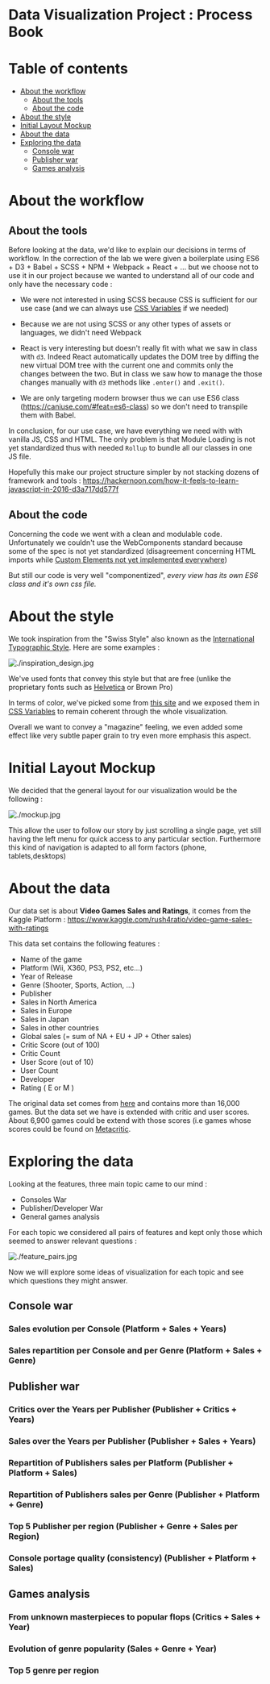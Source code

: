 # Data Visualization Project : Process Book

# Table of contents
- [About the workflow](#about-the-workflow)
  - [About the tools](#about-the-tools)
  - [About the code](#about-the-code)
- [About the style](#about-the-style)
- [Initial Layout Mockup](#initial-layout-mockup)
- [About the data](#about-the-data)
- [Exploring the data](#exploring-the-data)
  - [Console war](#console-war)
  - [Publisher war](#publisher-war)
  - [Games analysis](#games-analysis)

# About the workflow

## About the tools

Before looking at the data, we'd like to explain our decisions in terms of workflow. In the correction of the lab we were given a boilerplate using ES6 + D3 + Babel + SCSS + NPM + Webpack + React + ... but we choose not to use it in our project because we wanted to understand all of our code and only have the necessary code :

- We were not interested in using SCSS because CSS is sufficient for our use case (and we can always use [CSS Variables](https://developer.mozilla.org/en-US/docs/Web/CSS/Using_CSS_variables) if we needed)

- Because we are not using SCSS or any other types of assets or languages, we didn't need Webpack

- React is very interesting but doesn't really fit with what we saw in class with `d3`. Indeed React automatically updates the DOM tree by diffing the new virtual DOM tree with the current one and commits only the changes between the two. But in class we saw how to manage the those changes manually with `d3` methods like `.enter()` and `.exit()`.

- We are only targeting modern browser thus we can use ES6 class (https://caniuse.com/#feat=es6-class) so we don't need to transpile them with Babel.

In conclusion, for our use case, we have everything we need with with vanilla JS, CSS and HTML. The only problem is that Module Loading is not yet standardized thus with needed `Rollup` to bundle all our classes in one JS file.

Hopefully this make our project structure simpler by not stacking dozens of framework and tools : https://hackernoon.com/how-it-feels-to-learn-javascript-in-2016-d3a717dd577f

## About the code

Concerning the code we went with a clean and modulable code. Unfortunately we couldn't use the WebComponents standard because some of the spec is not yet standardized (disagreement concerning HTML imports while [Custom Elements not yet implemented everywhere](https://caniuse.com/#feat=custom-elementsv1))

But still our code is very well "componentized", *every view has its own ES6 class and it's own css file.*

# About the style

We took inspiration from the "Swiss Style" also known as the [International Typographic Style](http://www.designishistory.com/home/swiss/). Here are some examples :

![./inspiration_design.jpg](./inspiration_design.jpg)

We've used fonts that convey this style but that are free (unlike the proprietary fonts such as [Helvetica](https://en.wikipedia.org/wiki/Helvetica) or  Brown Pro)

In terms of color, we've picked some from [this site](http://swisscolors.net/) and we exposed them in [CSS Variables](https://developer.mozilla.org/en-US/docs/Web/CSS/Using_CSS_variables) to remain coherent through the whole visualization.

Overall we want to convey a "magazine" feeling, we even added some effect like very subtle paper grain to try even more emphasis this aspect.

# Initial Layout Mockup

We decided that the general layout for our visualization would be the following :

![./mockup.jpg](./mockup.jpg)

This allow the user to follow our story by just scrolling a single page, yet still having the left menu for quick access to any particular section. Furthermore this kind of navigation is adapted to all form factors (phone, tablets,desktops)

# About the data

Our data set is about **Video Games Sales and Ratings**, it comes from the Kaggle Platform : https://www.kaggle.com/rush4ratio/video-game-sales-with-ratings

This data set contains the following features :

- Name of the game
- Platform (Wii, X360, PS3, PS2, etc...)
- Year of Release
- Genre (Shooter, Sports, Action, ...)
- Publisher
- Sales in North America
- Sales in Europe
- Sales in Japan
- Sales in other countries
- Global sales (= sum of NA + EU + JP + Other sales)
- Critic Score (out of 100)
- Critic Count
- User Score (out of 10)
- User Count
- Developer
- Rating ( E or M )

The original data set comes from [here](https://www.kaggle.com/gregorut/videogamesales) and contains more than 16,000 games. But the data set we have is extended with critic and user scores. About 6,900 games could be extend with those scores (i.e games whose scores could be found on [Metacritic](http://www.metacritic.com/browse/games/release-date/available).

# Exploring the data

Looking at the features, three main topic came to our mind :
- Consoles War
- Publisher/Developer War
- General games analysis

For each topic we considered all pairs of features and kept only those which seemed to answer relevant questions :

![./feature_pairs.jpg](./feature_pairs.jpg)

Now we will explore some ideas of visualization for each topic and see which questions they might answer.

## Console war

### Sales evolution per Console (Platform + Sales + Years)

### Sales repartition per Console and per Genre (Platform + Sales + Genre)

## Publisher war

### Critics over the Years per Publisher (Publisher + Critics + Years)

### Sales over the Years per Publisher (Publisher + Sales + Years)

### Repartition of Publishers sales per Platform (Publisher + Platform + Sales)

### Repartition of Publishers sales per Genre (Publisher + Platform + Genre)

### Top 5 Publisher per region (Publisher + Genre + Sales per Region)

### Console portage quality (consistency) (Publisher + Platform + Sales)

## Games analysis

### From unknown masterpieces to popular flops (Critics + Sales + Year)

### Evolution of genre popularity (Sales + Genre + Year)

### Top 5 genre per region
